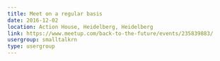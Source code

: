 ```yaml
---
title: Meet on a regular basis
date: 2016-12-02
location: Action House, Heidelberg, Heidelberg
link: https://www.meetup.com/back-to-the-future/events/235839883/
usergroup: smalltalkrn
type: usergroup
---
```


